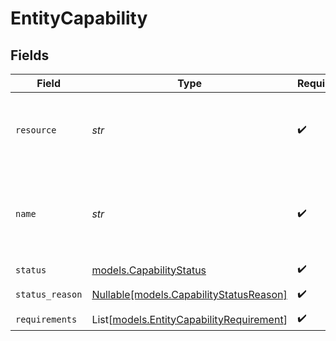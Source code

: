 # EntityCapability


## Fields

| Field                                                                                | Type                                                                                 | Required                                                                             | Description                                                                          | Example                                                                              |
| ------------------------------------------------------------------------------------ | ------------------------------------------------------------------------------------ | ------------------------------------------------------------------------------------ | ------------------------------------------------------------------------------------ | ------------------------------------------------------------------------------------ |
| `resource`                                                                           | *str*                                                                                | :heavy_check_mark:                                                                   | Always the word `capability` for this resource type.                                 | capability                                                                           |
| `name`                                                                               | *str*                                                                                | :heavy_check_mark:                                                                   | A unique name for this capability like `payments` / `settlements`.                   | payments                                                                             |
| `status`                                                                             | [models.CapabilityStatus](../models/capabilitystatus.md)                             | :heavy_check_mark:                                                                   | N/A                                                                                  | pending                                                                              |
| `status_reason`                                                                      | [Nullable[models.CapabilityStatusReason]](../models/capabilitystatusreason.md)       | :heavy_check_mark:                                                                   | N/A                                                                                  | requirement-past-due                                                                 |
| `requirements`                                                                       | List[[models.EntityCapabilityRequirement](../models/entitycapabilityrequirement.md)] | :heavy_check_mark:                                                                   | N/A                                                                                  |                                                                                      |